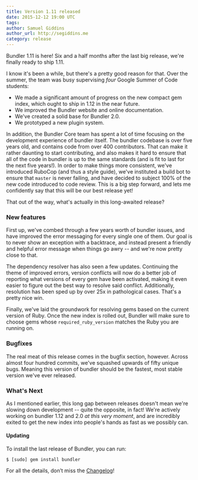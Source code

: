 ```yaml
---
title: Version 1.11 released
date: 2015-12-12 19:00 UTC
tags:
author: Samuel Giddins
author_url: http://segiddins.me
category: release
---
```


Bundler 1.11 is here! Six and a half months after the last big release, we're
finally ready to ship 1.11.

I know it's been a while, but there's a pretty good reason for that. Over the
summer, the team was busy supervising _four_ Google Summer of Code students:

 - We made a significant amount of progress on the new compact gem index, which
   ought to ship in 1.12 in the near future.
 - We improved the Bundler website and online documentation.
 - We've created a solid base for Bundler 2.0.
 - We prototyped a new plugin system.

In addition, the Bundler Core team has spent a lot of time focusing on the
development experience of bundler itself. The bundler codebase is over five
years old, and contains code from over 400 contributors. That can make it
rather daunting to start contributing, and also makes it hard to ensure that
all of the code in bundler is up to the same standards (and is fit to last for
the next five years!). In order to make things more consistent, we've
introduced RuboCop (and thus a style guide), we've instituted a build bot to
ensure that `master` is never failing, and have decided to subject 100% of the
new code introduced to code review. This is a big step forward, and lets me
confidently say that this will be our best release yet!

That out of the way, what's actually in this long-awaited release?

### New features

First up, we've combed through a few years worth of bundler issues, and have
improved the error messaging for every single one of them. Our goal is to never
show an exception with a backtrace, and instead present a friendly and helpful
error message when things go awry -- and we're now pretty close to that.

The dependency resolver has also seen a few updates. Continuing the theme of
improved errors, version conflicts will now do a better job of reporting what
versions of every gem have been activated, making it even easier to figure out
the best way to resolve said conflict. Additionally, resolution has been sped up
by over 25x in pathological cases. That's a pretty nice win.

Finally, we've laid the groundwork for resolving gems based on the current
version of Ruby.  Once the new index is rolled out, Bundler will make sure to
choose gems whose `required_ruby_version` matches the Ruby you are running on.

### Bugfixes

The real meat of this release comes in the bugfix section, however. Across
almost four hundred commits, we've squashed upwards of fifty unique bugs.
Meaning this version of bundler should be the fastest, most stable version we've
ever released.

### What's Next

As I mentioned earlier, this long gap between releases doesn't mean we're
slowing down development -- quite the opposite, in fact! We're actively working
on bundler 1.12 and 2.0 _at this very moment_, and are incredibly exited to get
the new index into people's hands as fast as we possibly can.

#### Updating

To install the last release of Bundler, you can run:

```
$ [sudo] gem install bundler
```

For all the details, don’t miss the
[Changelog](https://github.com/rubygems/bundler/blob/v1.11.0/CHANGELOG.md#1110-2015-12-12)!

